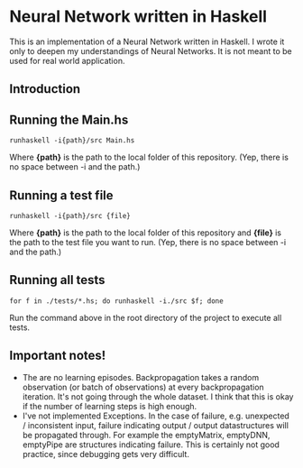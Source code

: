 # Neural Network written in Haskell
 This is an implementation of a Neural Network written in Haskell. I wrote it only to deepen my understandings of Neural Networks. It is not meant to be used for real world application.

## Introduction

## Running the Main.hs
```
runhaskell -i{path}/src Main.hs
```
Where **{path}** is the path to the local folder of this repository. (Yep, there is no space between -i and the path.)

## Running a test file
```
runhaskell -i{path}/src {file}
```

Where **{path}** is the path to the local folder of this repository and **{file}** is the path to the test file you want to run. (Yep, there is no space between -i and the path.)

## Running all tests

```
for f in ./tests/*.hs; do runhaskell -i./src $f; done
```

Run the command above in the root directory of the project to execute all tests.

## Important notes!
* The are no learning episodes. Backpropagation takes a random observation (or batch of observations) at every backpropagation iteration. It's not going through the whole dataset. I think that this is okay if the number of learning steps is high enough.
* I've not implemented Exceptions. In the case of failure, e.g. unexpected / inconsistent input, failure indicating output / output datastructures will be propagated through. For example the emptyMatrix, emptyDNN, emptyPipe are structures indicating failure. This is certainly not good practice, since debugging gets very difficult.
